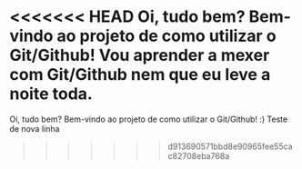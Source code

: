 <<<<<<< HEAD
Oi, tudo bem? Bem-vindo ao projeto de como utilizar o Git/Github! 
Vou aprender a mexer com Git/Github nem que eu leve a noite toda.
=======
Oi, tudo bem? Bem-vindo ao projeto de como utilizar o Git/Github! :)
Teste de nova linha
>>>>>>> d913690571bbd8e90965fee55cac82708eba768a
